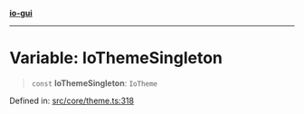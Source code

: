 [**io-gui**](../README.md)

***

# Variable: IoThemeSingleton

> `const` **IoThemeSingleton**: `IoTheme`

Defined in: [src/core/theme.ts:318](https://github.com/io-gui/io/blob/main/src/core/theme.ts#L318)
